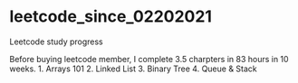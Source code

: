 # leetcode_since_02202021
Leetcode study progress

Before buying leetcode member, I complete 3.5 charpters in 83 hours in 10 weeks.
    1. Arrays 101
    2. Linked List
    3. Binary Tree
    4. Queue & Stack

